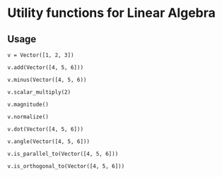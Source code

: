 # Utility functions for Linear Algebra

## Usage
```
v = Vector([1, 2, 3])

v.add(Vector([4, 5, 6]))

v.minus(Vector([4, 5, 6))

v.scalar_multiply(2)

v.magnitude()

v.normalize()

v.dot(Vector([4, 5, 6]))

v.angle(Vector([4, 5, 6]))

v.is_parallel_to(Vector([4, 5, 6]))

v.is_orthogonal_to(Vector([4, 5, 6]))
```
